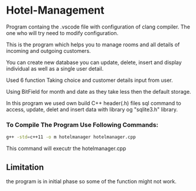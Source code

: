 # Hotel-Management

Program containg the .vscode file with configuration of clang compiler. The one who will try need to modify configuration.

This is the program which helps you to manage rooms and all details of incoming and outgoing customers.

You can create new database
you can update, delete, insert
and display individual as well as a single user detail.

Used 6 function
Taking choice and customer details input from user.

Using BitField for month and date as they take less then the default storage.

In this program we used own build C++  header(.h) files
sql command to access, update, delet and insert data with library og "sqlite3.h" library. 


### To Compile The Program Use Following Commands:
```sh
g++ -std=c++11 -o m hotelmanager hotelmanager.cpp
```

This command will executr the hotelmanager.cpp

## Limitation
the program is in initial phase so some of the function might not work.
